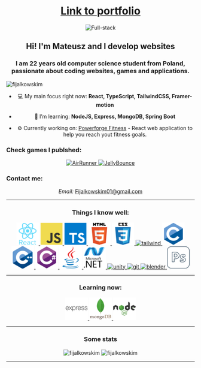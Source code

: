 <h1 align="center">
<a href="https://fijalkowskim.github.io/Portfolio/">Link to portfolio</a>
 </h1>
<div align="center">
<img  src="https://github.com/Fijalkowskim/Fijalkowskim/assets/91847461/8530bf10-a57e-4843-bb63-f4a38630e4d9" alt="Full-stack"/>

<h2 align="center">Hi! I'm Mateusz and I develop websites</h2>

<h3>I am 22 years old computer science student from Poland, passionate about coding websites, games and applications.</h3>

<p align="left"> <img src="https://komarev.com/ghpvc/?username=fijalkowskim&label=Profile%20views&color=0e75b6&style=flat" alt="fijalkowskim" /> </p>


- 💻 My main focus right now: **React, TypeScript, TailwindCSS, Framer-motion**

- 📖 I’m learning: **NodeJS, Express, MongoDB, Spring Boot**

- ⚙️ Currently working on: [Powerforge Fitness](https://github.com/Fijalkowskim/Powerforge-Fitness) - React web application to help you reach yout fitness goals.

<h3 align="left">Check games I publshed:</h3>
 <a href="https://graczek.itch.io/airrunner" target="_blank" rel="noreferrer"> <img src="https://github.com/Fijalkowskim/Fijalkowskim/assets/91847461/b08e3abe-d2f4-45dd-969a-0ed06678e52b" alt="AirRunner" height=80/> </a> 
 <a href="https://play.google.com/store/apps/details?id=com.Graczek.JellyBounce&hl=pl&gl=US" target="_blank" rel="noreferrer"> <img src="https://github.com/Fijalkowskim/Fijalkowskim/assets/91847461/65af2599-af09-4419-bdda-bf19da83c235" alt="JellyBounce" height=80/> </a> 

<h3 align="left">Contact me:</h3>

*Email:* <span>Fijalkowskim01@gmail.com</span> 

---

<h3 align="center">Things I know well:</h3>
<p align="center">   
  <a href="https://reactjs.org/" target="_blank" rel="noreferrer"> <img src="https://raw.githubusercontent.com/devicons/devicon/master/icons/react/react-original-wordmark.svg" alt="react" width="60" height="60"/> </a> 
  <a href="https://developer.mozilla.org/en-US/docs/Web/JavaScript" target="_blank" rel="noreferrer"> <img src="https://raw.githubusercontent.com/devicons/devicon/master/icons/javascript/javascript-original.svg" alt="javascript" width="60" height="60"/> </a>
  <a href="https://www.typescriptlang.org/" target="_blank" rel="noreferrer"> <img src="https://raw.githubusercontent.com/devicons/devicon/master/icons/typescript/typescript-original.svg" alt="typescript" width="60" height="60"/> </a>
  <a href="https://www.w3.org/html/" target="_blank" rel="noreferrer"> <img src="https://raw.githubusercontent.com/devicons/devicon/master/icons/html5/html5-original-wordmark.svg" alt="html5" width="60" height="60"/> </a> 
  <a href="https://www.w3schools.com/css/" target="_blank" rel="noreferrer"> <img src="https://raw.githubusercontent.com/devicons/devicon/master/icons/css3/css3-original-wordmark.svg" alt="css3" width="60" height="60"/> </a>
  <a href="https://tailwindcss.com/" target="_blank" rel="noreferrer"> <img src="https://www.vectorlogo.zone/logos/tailwindcss/tailwindcss-icon.svg" alt="tailwind" width="60" height="60"/> </a>  
  <a href="https://www.cprogramming.com/" target="_blank" rel="noreferrer"> <img src="https://raw.githubusercontent.com/devicons/devicon/master/icons/c/c-original.svg" alt="c" width="60" height="60"/> </a> 
  <a href="https://www.w3schools.com/cpp/" target="_blank" rel="noreferrer"> <img src="https://raw.githubusercontent.com/devicons/devicon/master/icons/cplusplus/cplusplus-original.svg" alt="cplusplus" width="60" height="60"/> </a> 
  <a href="https://www.w3schools.com/cs/" target="_blank" rel="noreferrer"> <img src="https://raw.githubusercontent.com/devicons/devicon/master/icons/csharp/csharp-original.svg" alt="csharp" width="60" height="60"/> </a> 
  <a href="https://www.java.com" target="_blank" rel="noreferrer"> <img src="https://raw.githubusercontent.com/devicons/devicon/master/icons/java/java-original.svg" alt="java" width="60" height="60"/> </a>
  <a href="https://dotnet.microsoft.com/" target="_blank" rel="noreferrer"> <img src="https://raw.githubusercontent.com/devicons/devicon/master/icons/dot-net/dot-net-original-wordmark.svg" alt="dotnet" width="60" height="60"/> </a> 
  <a href="https://unity.com/" target="_blank" rel="noreferrer"> <img src="https://www.vectorlogo.zone/logos/unity3d/unity3d-icon.svg" alt="unity" width="60" height="60"/> </a> 
  <a href="https://git-scm.com/" target="_blank" rel="noreferrer"> <img src="https://www.vectorlogo.zone/logos/git-scm/git-scm-icon.svg" alt="git" width="60" height="60"/> </a> 
  <a href="https://www.blender.org/" target="_blank" rel="noreferrer"> <img src="https://download.blender.org/branding/community/blender_community_badge_white.svg" alt="blender" width="60" height="60"/> </a> 
  <a href="https://www.photoshop.com/en" target="_blank" rel="noreferrer"> <img src="https://raw.githubusercontent.com/devicons/devicon/master/icons/photoshop/photoshop-line.svg" alt="photoshop" width="60" height="60"/> </a>
  </p>
  
---

  <h3 align="center">Learning now:</h3>
<p align="center">   
  <a href="https://expressjs.com" target="_blank" rel="noreferrer"> <img src="https://raw.githubusercontent.com/devicons/devicon/master/icons/express/express-original-wordmark.svg" alt="express" width="60" height="60"/> </a>    
  <a href="https://www.mongodb.com/" target="_blank" rel="noreferrer"> <img src="https://raw.githubusercontent.com/devicons/devicon/master/icons/mongodb/mongodb-original-wordmark.svg" alt="mongodb" width="60" height="60"/> </a>
  <a href="https://nodejs.org" target="_blank" rel="noreferrer"> <img src="https://raw.githubusercontent.com/devicons/devicon/master/icons/nodejs/nodejs-original-wordmark.svg" alt="nodejs" width="60" height="60"/> </a>   
</p>

---

<h3 align="center">Some stats</h3>
<p align="center">
<span><img align="center" src="https://github-readme-stats.vercel.app/api/top-langs?username=fijalkowskim&show_icons=true&locale=en&layout=compact" alt="fijalkowskim" /></span>
<span><img align="center" src="https://github-readme-streak-stats.herokuapp.com/?user=fijalkowskim&" alt="fijalkowskim" /></span>
</p>

---
